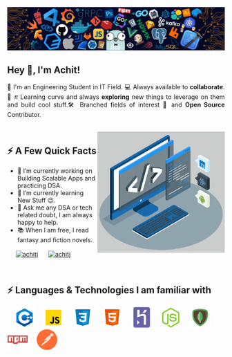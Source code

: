 <img src="./assets/header_.png">
<h2>Hey 👋, I'm Achit!</h2>

<p align="Justify"> 🤘 I'm an Engineering Student in IT Field. 💻 Always available to <strong>collaborate</strong>. 🤝 <i>π</i> Learning curve and always <b>exploring</b> new things to leverage on them and build cool stuff.🛠️ Branched fields of interest 🌴 and <b>Open Source</b> Contributor.</p>

<br>


<img align="right" height="280" src="./assets/techstack.gif"/>

<div>
<h2>⚡️ A Few Quick Facts</h2>
<ul>
<li>🔭 I’m currently working on Building Scalable Apps and  practicing DSA.
<li>🌱 I’m currently learning New Stuff 😉.
<li>💬 Ask me any DSA or tech related doubt, I am always happy to help.
<li>📚 When I am free, I read fantasy and fiction novels.
</ul>

<p align="left">
&nbsp;&nbsp;&nbsp;&nbsp; <a href="https://linkedin.com/in/achitj" target="_blank"><img align="center" src="https://raw.githubusercontent.com/rahuldkjain/github-profile-readme-generator/master/src/images/icons/Social/linked-in-alt.svg" alt="achitj" height="30" width="40" /></a>
&nbsp;&nbsp;&nbsp;&nbsp; <a href="https://www.leetcode.com/achitj" target="_blank"><img align="center" src="https://raw.githubusercontent.com/rahuldkjain/github-profile-readme-generator/master/src/images/icons/Social/leet-code.svg" alt="achitj" height="30" width="40" /></a>
</p>
</div>

<br>

## ⚡️ Languages & Technologies I am familiar with
<p>
&nbsp;&nbsp;&nbsp;&nbsp;<img src="./assets/c++.svg" alt="C++" width="48" height="48"/>
&nbsp;&nbsp;&nbsp;&nbsp;<img src="./assets/javascript.svg" alt="JavaScript Logo" width="48" height="48"/>
&nbsp;&nbsp;&nbsp;&nbsp;<img src="./assets/css3.svg" alt="CSS" width="48" height="48"/>
&nbsp;&nbsp;&nbsp;&nbsp;<img src="./assets/html-5.svg" alt="HTML" width="48" height="48"/>
&nbsp;&nbsp;&nbsp;&nbsp;<img src="./assets/heroku-plain.svg" alt="ReactJS" width="49" height="49"/>
&nbsp;&nbsp;&nbsp;&nbsp;<img src="./assets/nodejs.svg" alt="Node JS" width="48" height="48"/>
&nbsp;&nbsp;&nbsp;&nbsp;<img src="./assets/mongodb.svg" alt="Node JS" width="48" height="48"/>
&nbsp;&nbsp;&nbsp;&nbsp;<img src="./assets/npm.svg" alt="Node JS" width="48" height="48"/>
&nbsp;&nbsp;&nbsp;&nbsp;<img src="./assets/postman.png" alt="Node JS" width="48" height="48"/>
</p>

